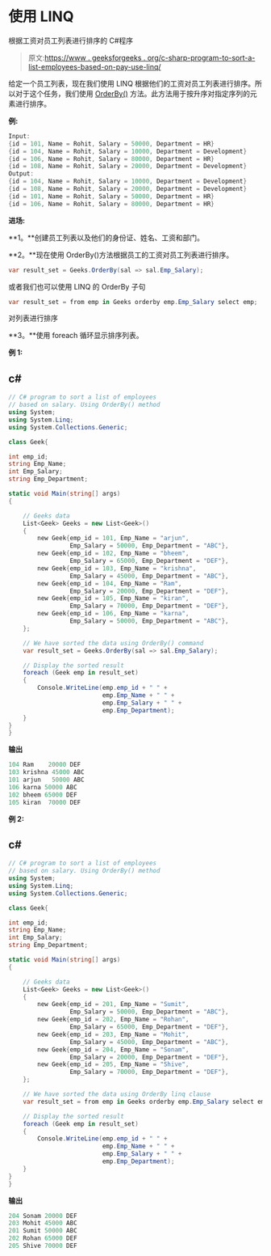 # 使用 LINQ

根据工资对员工列表进行排序的 C#程序

> 原文:[https://www . geeksforgeeks . org/c-sharp-program-to-sort-a-list-employees-based-on-pay-use-linq/](https://www.geeksforgeeks.org/c-sharp-program-to-sort-a-list-of-employees-based-on-salary-using-linq/)

给定一个员工列表，现在我们使用 LINQ 根据他们的工资对员工列表进行排序。所以对于这个任务，我们使用 [OrderBy()](https://www.geeksforgeeks.org/linq-sorting-operator-orderby/) 方法。此方法用于按升序对指定序列的元素进行排序。

**例:**

```cs
Input: 
{id = 101, Name = Rohit, Salary = 50000, Department = HR}
{id = 104, Name = Rohit, Salary = 10000, Department = Development}
{id = 106, Name = Rohit, Salary = 80000, Department = HR}
{id = 108, Name = Rohit, Salary = 20000, Department = Development}
Output:
{id = 104, Name = Rohit, Salary = 10000, Department = Development}
{id = 108, Name = Rohit, Salary = 20000, Department = Development} 
{id = 101, Name = Rohit, Salary = 50000, Department = HR}
{id = 106, Name = Rohit, Salary = 80000, Department = HR}
```

**进场:**

**1。**创建员工列表以及他们的身份证、姓名、工资和部门。

**2。**现在使用 OrderBy()方法根据员工的工资对员工列表进行排序。

```cs
var result_set = Geeks.OrderBy(sal => sal.Emp_Salary);
```

或者我们也可以使用 LINQ 的 OrderBy 子句

```cs
var result_set = from emp in Geeks orderby emp.Emp_Salary select emp;
```

对列表进行排序

**3。**使用 foreach 循环显示排序列表。

**例 1:**

## c#

```cs
// C# program to sort a list of employees
// based on salary. Using OrderBy() method
using System;
using System.Linq;
using System.Collections.Generic;

class Geek{

int emp_id;
string Emp_Name;
int Emp_Salary;
string Emp_Department;

static void Main(string[] args)
{

    // Geeks data
    List<Geek> Geeks = new List<Geek>()
    {
        new Geek{emp_id = 101, Emp_Name = "arjun", 
                 Emp_Salary = 50000, Emp_Department = "ABC"},
        new Geek{emp_id = 102, Emp_Name = "bheem", 
                 Emp_Salary = 65000, Emp_Department = "DEF"},
        new Geek{emp_id = 103, Emp_Name = "krishna", 
                 Emp_Salary = 45000, Emp_Department = "ABC"},
        new Geek{emp_id = 104, Emp_Name = "Ram", 
                 Emp_Salary = 20000, Emp_Department = "DEF"},
        new Geek{emp_id = 105, Emp_Name = "kiran", 
                 Emp_Salary = 70000, Emp_Department = "DEF"},
        new Geek{emp_id = 106, Emp_Name = "karna", 
                 Emp_Salary = 50000, Emp_Department = "ABC"},
    };

    // We have sorted the data using OrderBy() command
    var result_set = Geeks.OrderBy(sal => sal.Emp_Salary);

    // Display the sorted result
    foreach (Geek emp in result_set)
    {
        Console.WriteLine(emp.emp_id + " " + 
                          emp.Emp_Name + " " + 
                          emp.Emp_Salary + " " + 
                          emp.Emp_Department);
    }
}
}
```

**输出**

```cs
104 Ram    20000 DEF
103 krishna 45000 ABC
101 arjun   50000 ABC
106 karna 50000 ABC
102 bheem 65000 DEF
105 kiran  70000 DEF
```

**例 2:**

## c#

```cs
// C# program to sort a list of employees
// based on salary. Using OrderBy() method
using System;
using System.Linq;
using System.Collections.Generic;

class Geek{

int emp_id;
string Emp_Name;
int Emp_Salary;
string Emp_Department;

static void Main(string[] args)
{

    // Geeks data
    List<Geek> Geeks = new List<Geek>()
    {
        new Geek{emp_id = 201, Emp_Name = "Sumit", 
                 Emp_Salary = 50000, Emp_Department = "ABC"},
        new Geek{emp_id = 202, Emp_Name = "Rohan", 
                 Emp_Salary = 65000, Emp_Department = "DEF"},
        new Geek{emp_id = 203, Emp_Name = "Mohit", 
                 Emp_Salary = 45000, Emp_Department = "ABC"},
        new Geek{emp_id = 204, Emp_Name = "Sonam", 
                 Emp_Salary = 20000, Emp_Department = "DEF"},
        new Geek{emp_id = 205, Emp_Name = "Shive", 
                 Emp_Salary = 70000, Emp_Department = "DEF"},
    };

    // We have sorted the data using OrderBy linq clause
    var result_set = from emp in Geeks orderby emp.Emp_Salary select emp;

    // Display the sorted result
    foreach (Geek emp in result_set)
    {
        Console.WriteLine(emp.emp_id + " " + 
                          emp.Emp_Name + " " + 
                          emp.Emp_Salary + " " + 
                          emp.Emp_Department);
    }
}
}
```

**输出**

```cs
204 Sonam 20000 DEF
203 Mohit 45000 ABC
201 Sumit 50000 ABC
202 Rohan 65000 DEF
205 Shive 70000 DEF
```